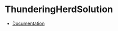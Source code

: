 # ThunderingHerdSolution
- [Documentation](https://mustafa-kamal26.blogspot.com/2023/03/thundering-herd-problem-asp-core.html)
